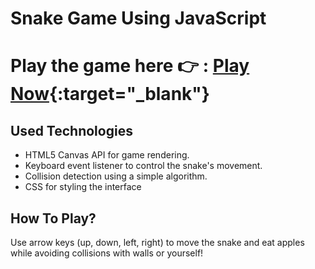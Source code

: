 # Snake Game Using JavaScript

# Play the game here 👉 : [Play Now](https://ramithperera.github.io/snakeGame/){:target="_blank"}

## Used Technologies
- HTML5 Canvas API for game rendering.
- Keyboard event listener to control the snake's movement.
- Collision detection using a simple algorithm.
- CSS for styling the interface

## How To Play?
Use arrow keys (up, down, left, right) to move the snake and eat apples while avoiding collisions with walls or yourself!</s>
